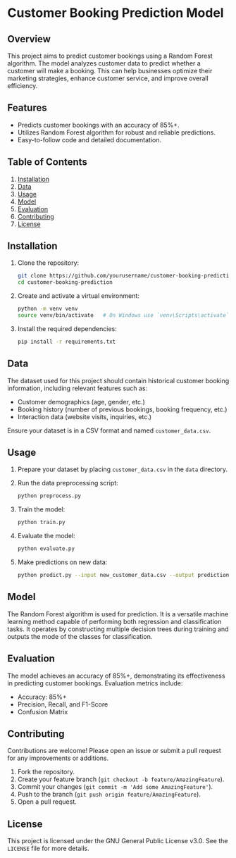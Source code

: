 # Customer Booking Prediction Model

## Overview
This project aims to predict customer bookings using a Random Forest algorithm. The model analyzes customer data to predict whether a customer will make a booking. This can help businesses optimize their marketing strategies, enhance customer service, and improve overall efficiency.

## Features
- Predicts customer bookings with an accuracy of 85%+.
- Utilizes Random Forest algorithm for robust and reliable predictions.
- Easy-to-follow code and detailed documentation.

## Table of Contents
1. [Installation](#installation)
2. [Data](#data)
3. [Usage](#usage)
4. [Model](#model)
5. [Evaluation](#evaluation)
6. [Contributing](#contributing)
7. [License](#license)

## Installation

1. Clone the repository:
   ```bash
   git clone https://github.com/yourusername/customer-booking-prediction.git
   cd customer-booking-prediction
   ```

2. Create and activate a virtual environment:
   ```bash
   python -m venv venv
   source venv/bin/activate   # On Windows use `venv\Scripts\activate`
   ```

3. Install the required dependencies:
   ```bash
   pip install -r requirements.txt
   ```

## Data

The dataset used for this project should contain historical customer booking information, including relevant features such as:
- Customer demographics (age, gender, etc.)
- Booking history (number of previous bookings, booking frequency, etc.)
- Interaction data (website visits, inquiries, etc.)

Ensure your dataset is in a CSV format and named `customer_data.csv`.

## Usage

1. Prepare your dataset by placing `customer_data.csv` in the `data` directory.

2. Run the data preprocessing script:
   ```bash
   python preprocess.py
   ```

3. Train the model:
   ```bash
   python train.py
   ```

4. Evaluate the model:
   ```bash
   python evaluate.py
   ```

5. Make predictions on new data:
   ```bash
   python predict.py --input new_customer_data.csv --output predictions.csv
   ```

## Model

The Random Forest algorithm is used for prediction. It is a versatile machine learning method capable of performing both regression and classification tasks. It operates by constructing multiple decision trees during training and outputs the mode of the classes for classification.

## Evaluation

The model achieves an accuracy of 85%+, demonstrating its effectiveness in predicting customer bookings. Evaluation metrics include:
- Accuracy: 85%+
- Precision, Recall, and F1-Score
- Confusion Matrix

## Contributing

Contributions are welcome! Please open an issue or submit a pull request for any improvements or additions.

1. Fork the repository.
2. Create your feature branch (`git checkout -b feature/AmazingFeature`).
3. Commit your changes (`git commit -m 'Add some AmazingFeature'`).
4. Push to the branch (`git push origin feature/AmazingFeature`).
5. Open a pull request.

## License

This project is licensed under the GNU General Public License v3.0. See the `LICENSE` file for more details.
